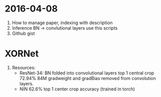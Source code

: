 2016-04-08
========
1. How to manage paper, indexing with description
2. Inference BN -> convlutional layers use this scripts
3. Github gist

# XORNet
1. Resources:
     * ResNet-34: BN folded into convolutional layers top 1 central crop 72.94%  84M gradweight and gradBias removed from convolution layers.
     * NIN 62.6% top 1 center crop accuracy (trained in torch)